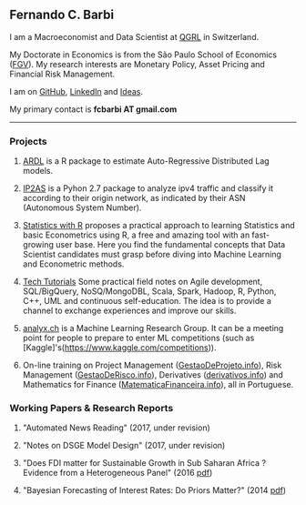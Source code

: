
## Fernando C. Barbi

I am a Macroeconomist and Data Scientist at [QGRL](http://qgrl.ch) in Switzerland.

My Doctorate in Economics is from the São Paulo School of Economics ([FGV](http://economics-sp.fgv.br/)). 
My research interests are Monetary Policy, Asset Pricing and Financial Risk Management. 

I am on [GitHub](https://github.com/fcbarbi), [LinkedIn](https://www.linkedin.com/in/fcbarbi/) and [Ideas](https://ideas.repec.org/f/pba724.html).

My primary contact is **fcbarbi AT gmail.com**

---

### Projects 

1. [ARDL](https://github.com/fcbarbi/ardl) is a R package to estimate Auto-Regressive Distributed Lag models.

2. [IP2AS](https://github.com/fcbarbi/ip2as) is a Pyhon 2.7 package to analyze ipv4 traffic and classify it according to their origin network, as indicated by their ASN (Autonomous System Number).

3. [Statistics with R](http://www.statr.org) proposes a practical approach to learning Statistics and basic Econometrics using R, a free and amazing tool with an fast-growing user base. Here you find the fundamental concepts that Data Scientist candidates must grasp before diving into Machine Learning and Econometric methods. 

4. [Tech Tutorials](http://tutor.fcbarbi.com) Some practical field notes on Agile development, SQL/BigQuery, NoSQ/MongoDBL, Scala, Spark, Hadoop, R, Python, C++, UML and continuous self-education. The idea is to provide a channel to exchange experiences and improve our skills. 

5. [analyx.ch](http://analyx.ch) is a Machine Learning Research Group. It can be a meeting point for people to prepare to enter ML competitions (such as [Kaggle]'s(https://www.kaggle.com/competitions)). 

6. On-line training on Project Management ([GestaoDeProjeto.info](http://www.gestaodeprojeto.info)), Risk Management ([GestaoDeRisco.info](http://www.gestaoderisco.info)), Derivatives ([derivativos.info](http://www.derivativos.info)) and Mathematics for Finance ([MatematicaFinanceira.info](http://www.matematicafinanceira.info)), all in Portuguese. 

### Working Papers & Research Reports

1. "Automated News Reading" (2017, under revision)

2. "Notes on DSGE Model Design" (2017, under revision) 

3. "Does FDI matter for Sustainable Growth in Sub Saharan Africa ? Evidence from a Heterogeneous Panel" (2016 [pdf](https://github.com/fcbarbi/research/blob/master/FDI_Sustainable_Growth_SSA_2016.pdf))

4. "Bayesian Forecasting of Interest Rates: Do Priors Matter?" (2014 [pdf](https://github.com/fcbarbi/research/blob/master/Bayesian_forecasting_interest_rates_do_priors_matter.pdf))


 
